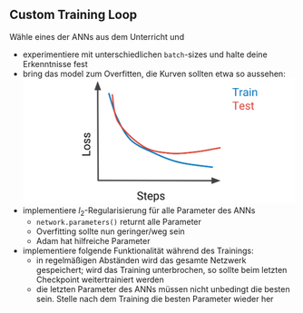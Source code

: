 ## Custom Training Loop

Wähle eines der ANNs aus dem Unterricht und

* experimentiere mit unterschiedlichen `batch`-sizes und halte deine Erkenntnisse fest
* bring das model zum Overfitten, die Kurven sollten etwa so aussehen:
  ![](./assets/overfitting.svg)
* implementiere $l_2$-Regularisierung für alle Parameter des ANNs
    * `network.parameters()` returnt alle Parameter
    * Overfitting sollte nun geringer/weg sein
    * Adam hat hilfreiche Parameter
* implementiere folgende Funktionalität während des Trainings:
    * in regelmäßigen Abständen wird das gesamte Netzwerk gespeichert; wird das Training unterbrochen, so sollte beim
      letzten Checkpoint weitertrainiert werden
    * die letzten Parameter des ANNs müssen nicht unbedingt die besten sein. Stelle nach dem Training die besten
      Parameter wieder her